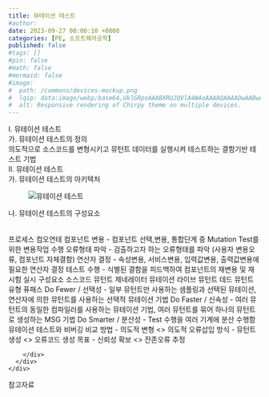 ```yaml
---
title: 뮤테이션 테스트
#author: 
date: 2023-09-27 00:00:10 +0800
categories: [PE, 소프트웨어공학]
published: false
#tags: []
#pin: false
#math: false
#mermaid: false
#image:
#  path: /commons/devices-mockup.png
#  lqip: data:image/webp;base64,UklGRpoAAABXRUJQVlA4WAoAAAAQAAAADwAABwAAQUxQSDIAAAARL0AmbZurmr57yyIiqE8oiG0bejIYEQTgqiDA9vqnsUSI6H+oAERp2HZ65qP/VIAWAFZQOCBCAAAA8AEAnQEqEAAIAAVAfCWkAALp8sF8rgRgAP7o9FDvMCkMde9PK7euH5M1m6VWoDXf2FkP3BqV0ZYbO6NA/VFIAAAA
#  alt: Responsive rendering of Chirpy theme on multiple devices.
---
```


<div class="post-wrap">
  <div class="para">
    <div class="para-title">
      I. 뮤테이션 테스트
    </div>
    <div class="para-cntnt">
      <div class="para">
        <div class="para-title">
          가. 뮤테이션 테스트의 정의
        </div>
        <div class="para-cntnt">
            의도적으로 소스코드를 변형시키고 뮤턴트 데이터를 실행시켜 테스트하는 결함기반 테스트 기법
        </div>
      </div>
    </div>
  </div>
  
  <div class="para">
    <div class="para-title">
      II. 뮤테이션 테스트
    </div>
    <div class="para-cntnt">
      <div class="para">
        <div class="para-title">
          가. 뮤테이션 테스트의 아키텍처
        </div>
        <div class="para-cntnt">
          <figure class="post-figure">
            <img src="/assets/img/posts/뮤테이션-테스트.png" alt="뮤테이션 테스트">
<!--            <figcaption>Source: Unveiling the Metaverse: Exploring Emerging Trends, Multifaceted Perspectives, and Future Challenges</figcaption>-->
          </figure>
        </div>
      </div>
      <div class="para">
        <div class="para-title">
          나. 뮤테이션 테스트의 구성요소
        </div>
        <div class="para-cntnt">
          <table class="post-table">
          </table>
          프로세스 컴오연테
  컴포넌트 변용 - 컴포넌트 선택,변용, 통합단계 중 Mutation Test를 위한 변용작업 수행
  오류형태 파악 - 검출하고자 하는 오류형태를 파악 (사용자 변용오류, 컴포넌트 자체결함)
  연산자 결정 - 속성변용, 서비스변용,  입력값변용, 출력값변용에 필요한 연산자 결정
  테스트 수행 - 식별된 결함을 피드백하여 컴포넌트의 재변용 및 재시험 실시
구성요소
  소스코드
  뮤턴트 제네레이터
  뮤테이션
  라이브 뮤턴트
  데드 뮤턴트
유형 퓨패스
  Do Fewer / 선택성 - 일부 뮤턴트만 사용하는 샘플링과 선택된 뮤테이션, 연산자에 의한 뮤턴트를 사용하는 선택적 뮤테이션 기법
  Do Faster / 신속성 - 여러 뮤턴트의 동일한 컴파일러를 사용하는 뮤테이션 기법, 여러 뮤턴트를 묶어 하나의 뮤턴트로 생성하는 MSG 기법
  Do Smarter / 분산성 - Test 수행을 여러 기계에 분산 수행함
뮤테이션 테스트와 비버깅 비교
  방법 - 의도적 변형 &lt;&gt; 의도적 오류삽입
  방식 - 뮤턴트 생성 &lt;&gt; 오류코드 생성
  목표 - 신뢰성 확보 &lt;&gt; 잔존오류 추정

        </div>
      </div>
    </div>
  </div>

  <div class="refr-wrap">
    <div class="refr-title">
        참고자료
    </div>
    <ol class="refr-list">
    <!--    <li>(나현식, 최대선) <a target="_blank" href="https://scienceon.kisti.re.kr/commons/util/originalView.do?cn=JAKO202225948430499&oCn=JAKO202225948430499&dbt=JAKO&journal=NJOU00291864">메타버스 보안 위협 요소 및 대응 방안 검토</a></li>-->
    <!--    <li>(M. Uddin, S. Manickam, H. Ullah, M. Obaidat and A. Dandoush) <a target="_blank" href="https://ieeexplore.ieee.org/abstract/document/10138386">Unveiling the Metaverse: Exploring Emerging Trends, Multifaceted Perspectives, and Future Challenges</a></li>-->
    </ol>
  </div>
</div>
